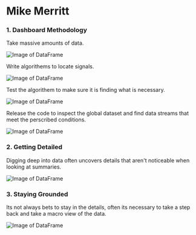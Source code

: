 # Mike Merritt

### 1. Dashboard Methodology

Take massive amounts of data.

![Image of DataFrame](../Images/bigdf.jpg)

Write algorithems to locate signals.

![Image of DataFrame](../Images/tempdf.jpg)

Test the algorithem to make sure it is finding what is necessary.

![Image of DataFrame](../Images/test.jpg)

Release the code to inspect the global dataset and find data streams that meet the perscribed conditions.

![Image of DataFrame](../Images/final.jpg)

### 2. Getting Detailed

Digging deep into data often uncovers details that aren't noticeable when looking at summaries.

![Image of DataFrame](../Images/election.jpg)


### 3. Staying Grounded

Its not always bets to stay in the details, often its necessary to take a step back and take a macro view of the data.

![Image of DataFrame](../Images/mortalityhistory.jpg)
